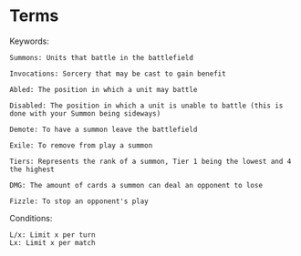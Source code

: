 # Terms
Keywords:  

`Summons: Units that battle in the battlefield`  

`Invocations: Sorcery that may be cast to gain benefit`  

`Abled: The position in which a unit may battle`  

`Disabled: The position in which a unit is unable to battle (this is done with your Summon being sideways)`  

`Demote: To have a summon leave the battlefield`  

`Exile: To remove from play a summon`  

`Tiers: Represents the rank of a summon, Tier 1 being the lowest and 4 the highest`  

`DMG: The amount of cards a summon can deal an opponent to lose`  

`Fizzle: To stop an opponent's play`  

Conditions:  

`L/x: Limit x per turn`  
`Lx: Limit x per match`